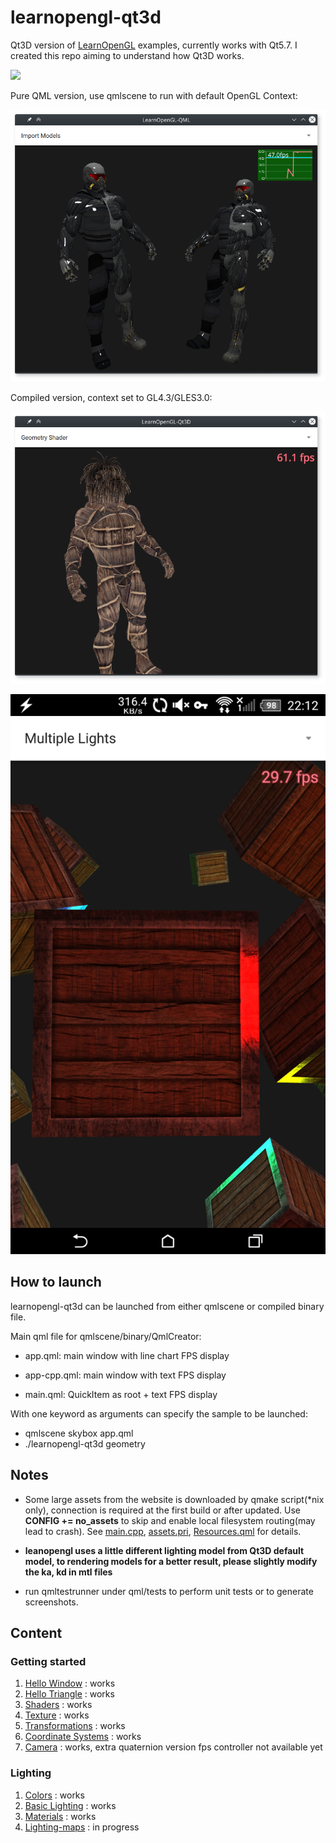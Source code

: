 learnopengl-qt3d
================

Qt3D version of [LearnOpenGL](http://learnopengl.com/) examples, currently works with Qt5.7. I created this repo aiming to understand how Qt3D works.

![](doc/img/sc-qt3d-desktop.gif)

Pure QML version, use qmlscene to run with default OpenGL Context:

![](doc/img/ss-qml.png)

Compiled version, context set to GL4.3/GLES3.0:

![](doc/img/ss-qt3d-desktop.png)

![](doc/img/ss-qt3d-android.png)

How to launch
-------------

learnopengl-qt3d can be launched from either qmlscene or compiled binary file.

Main qml file for qmlscene/binary/QmlCreator:

-	app.qml: main window with line chart FPS display

-	app-cpp.qml: main window with text FPS display

-	main.qml: QuickItem as root + text FPS display

With one keyword as arguments can specify the sample to be launched:

-	qmlscene skybox app.qml
-	./learnopengl-qt3d geometry

Notes
-----

-	Some large assets from the website is downloaded by qmake script(*nix only), connection is required at the first build or after updated. Use **CONFIG += no_assets** to skip and enable local filesystem routing(may lead to crash). See [main.cpp](./main.cpp), [assets.pri](./assets.pri), [Resources.qml](./qml/Components/Resources.qml) for details.

-	**leanopengl uses a little different lighting model from Qt3D default model, to rendering models for a better result, please slightly modify the ka, kd in mtl files**

-	run qmltestrunner under qml/tests to perform unit tests or to generate screenshots.

Content
-------

### Getting started

1.	[Hello Window](doc/Hello-Window.md) : works
2.	[Hello Triangle](doc/Hello-Triangle.md) : works
3.	[Shaders](doc/Shaders.md) : works
4.	[Texture](doc/Texture.md) : works
5.	[Transformations](doc/Transformations.md) : works
6.	[Coordinate Systems](doc/Coordinate-Systems.md) : works
7.	[Camera](doc/Camera.md) : works, extra quaternion version fps controller not available yet

### Lighting

1.	[Colors](doc/Colors.md) : works
2.	[Basic Lighting](doc/Basic-Lighting.md) : works
3.	[Materials](docs/Materials.md) : works
4.	[Lighting-maps](docs/Lighting-maps.md) : in progress 
